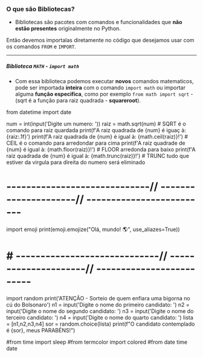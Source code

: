 ### O que são Bibliotecas?

* Bibliotecas são pacotes com comandos e funcionalidades que **não estão presentes** originalmente no Python.

Então devemos importalas diretamente no código que desejamos usar com os comandos `FROM` e `IMPORT`.

---
##### Biblioteca `MATH` - **`import math`**

* Com essa biblioteca podemos executar **novos** comandos matematicos, pode ser importada **inteira** com o comando `import math` ou
importar alguma **função especifica**, como por exemplo `from math import sqrt` - (sqrt é a função para raiz quadrada - **squareroot**).

from datetime import date

num = int(input('Digite um numero: '))
raiz = math.sqrt(num)  # SQRT é o comando para raiz quardada
print(f'A raiz quadrada de {num} é iguaç à: {raiz:.1f}')
print(f'A raiz quadrada de {num} é igual à: {math.ceil(raiz)}!')  # CEIL é o comando para arredondar para cima
print(f'A raiz quadrade de {num} é igual à: {math.floor(raiz)}!')  # FLOOR arredonda para baixo
print(f'A raiz quadrada de {num} é igual à: {math.trunc(raiz)}!')  # TRUNC tudo que estiver da virgula para direita do numero será eliminado

# -----------------------------// ---------------------// -------------------------

import emoji
print(emoji.emojize("Olá, mundo! :earth_americas:", use_aliazes=True))

# # -----------------------------// ---------------------// -------------------------

import random
print('ATENÇÃO - Sorteio de quem enfiara uma bigorna no cú do Bolsonaro')
n1 = input('Digite o nome do primeiro candidato: ')
n2 = input('Digite o nome do segundo candidato: ')
n3 = input('Digite o nome do terceiro candidato: ')
n4 = input('Digite o nome do quarto candidato: ')
lista = [n1,n2,n3,n4]
sor = random.choice(lista)
print(f"O candidato contemplado é {sor}, meus PARABÉNS!")

#from time import sleep
#from termcolor import colored
#from date time date
